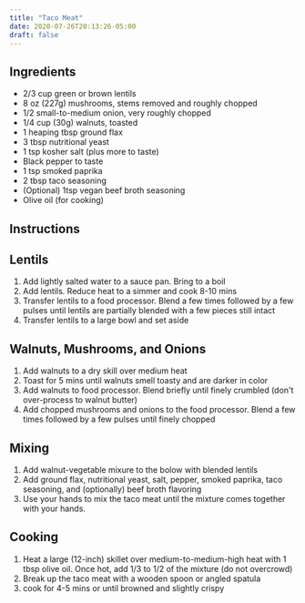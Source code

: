 ```yaml
---
title: "Taco Meat"
date: 2020-07-26T20:13:26-05:00
draft: false
---
```


## Ingredients

- 2/3 cup green or brown lentils
- 8 oz (227g) mushrooms, stems removed and roughly chopped
- 1/2 small-to-medium onion, very roughly chopped
- 1/4 cup (30g) walnuts, toasted
- 1 heaping tbsp ground flax
- 3 tbsp nutritional yeast
- 1 tsp kosher salt (plus more to taste)
- Black pepper to taste
- 1 tsp smoked paprika
- 2 tbsp taco seasoning
- (Optional) 1tsp vegan beef broth seasoning
- Olive oil (for cooking)

## Instructions

## Lentils

1. Add lightly salted water to a sauce pan. Bring to a boil
1. Add lentils. Reduce heat to a simmer and cook 8-10 mins
1. Transfer lentils to a food processor. Blend a few times followed by a few pulses until lentils are partially blended with a few pieces still intact
1. Transfer lentils to a large bowl and set aside

## Walnuts, Mushrooms, and Onions

1. Add walnuts to a dry skill over medium heat
1. Toast for 5 mins until walnuts smell toasty and are darker in color
1. Add walnuts to food processor. Blend briefly until finely crumbled (don't over-process to walnut butter)
1. Add chopped mushrooms and onions to the food processor. Blend a few times followed by a few pulses until finely chopped

## Mixing

1. Add walnut-vegetable mixure to the bolow with blended lentils
1. Add ground flax, nutritional yeast, salt, pepper, smoked paprika, taco seasoning, and (optionally) beef broth flavoring
1. Use your hands to mix the taco meat until the mixture comes together with your hands.

## Cooking

1. Heat a large (12-inch) skillet over medium-to-medium-high heat with 1 tbsp olive oil. Once hot, add 1/3 to 1/2 of the mixture (do not overcrowd)
1. Break up the taco meat with a wooden spoon or angled spatula
1. cook for 4-5 mins or until browned and slightly crispy
